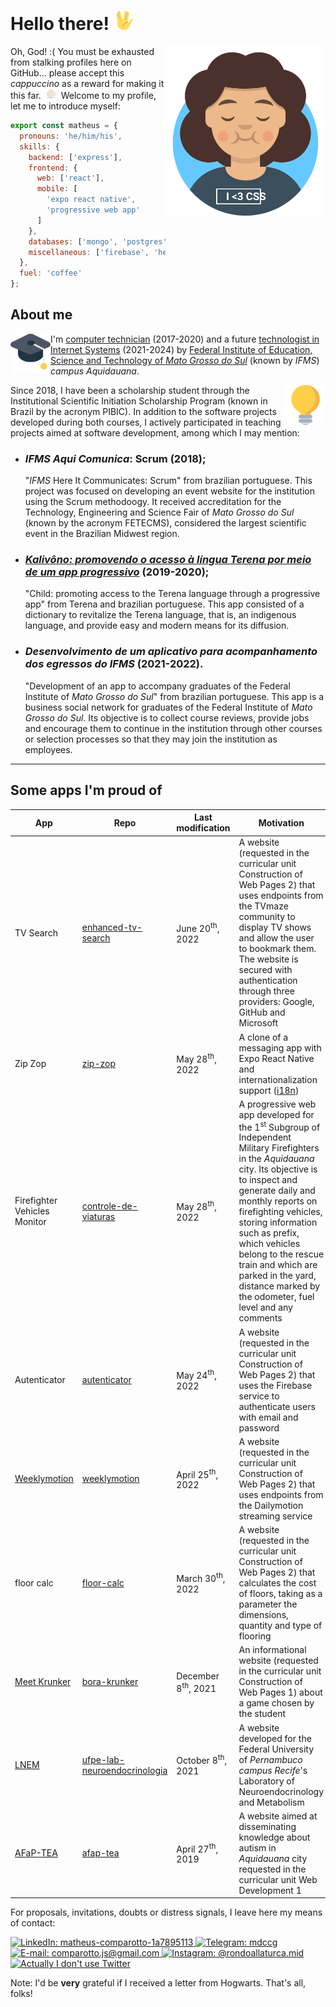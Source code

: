 <!-- don't judge my indentation, links in Markdown don't work any other way ;'( -->

# Hello there! <img alt="Vulcan salute" width="32px" src="./assets/vulcan-salute.svg" />

<img align="right" title="I'll thank you if you may give me a cafuné (&quot;gentle head rub&quot; from brazilian portuguese) with your mouse pointer" alt="Me" width="256px" src="./assets/me.svg" />

Oh, God! :(
You must be exhausted from stalking profiles here on GitHub&hellip;
please accept this _cappuccino_ as a reward for making it this far.
<img style="margin: 0 4px;" title="A gentle cup of cappuccino with whipped cream" alt="☕" width="16px" src="./assets/cappuccino.svg" />
Welcome to my profile, let me to introduce myself:

```javascript
export const matheus = {
  pronouns: 'he/him/his',
  skills: {
    backend: ['express'],
    frontend: {
      web: ['react'],
      mobile: [
        'expo react native',
        'progressive web app'
      ]
    },
    databases: ['mongo', 'postgres'],
    miscellaneous: ['firebase', 'heroku']
  },
  fuel: 'coffee'
};
```

## About me

<img align="left" alt="Graduation cap" width="64px" src="./assets/graduation-cap.svg" />

I'm [computer technician](https://www.ifms.edu.br/campi/campus-aquidauana/cursos/integrado/informatica) (2017-2020)
and a future [technologist in Internet Systems](https://www.ifms.edu.br/campi/campus-aquidauana/cursos/graduacao/sistemas-para-internet/sistemas-para-internet)
(2021-2024) by [Federal Institute of Education, Science and Technology of _Mato Grosso do Sul_](https://ifms.edu.br)
(known by _IFMS_) _campus Aquidauana_.

<img align="right" alt="Lamp" width="64px" src="./assets/idea.svg" />

Since 2018, I have been a scholarship student through the Institutional Scientific Initiation Scholarship Program
(known in Brazil by the acronym PIBIC). In addition to the software projects developed during both courses, I
actively participated in teaching projects aimed at software development, among which I may mention:

- ### _IFMS Aqui Comunica_: Scrum (2018);
  &quot;_IFMS_ Here It Communicates: Scrum&quot; from brazilian portuguese. This project
  was focused on developing an event website for the institution using the Scrum
  methodoogy. It received accreditation for the Technology, Engineering and
  Science Fair of _Mato Grosso do Sul_ (known by the acronym FETECMS),
  considered the largest scientific event in the Brazilian Midwest
  region.

- ### [_Kalivôno: promovendo o acesso à língua Terena por meio de um app progressivo_](https://kalivono-app.web.app) (2019-2020);
  &quot;Child: promoting access to the Terena language through a progressive app&quot; from Terena and brazilian
  portuguese. This app consisted of a dictionary to revitalize the Terena language, that is, an indigenous
  language, and provide easy and modern means for its diffusion.

- ### _Desenvolvimento de um aplicativo para acompanhamento dos egressos do IFMS_ (2021-2022).
  &quot;Development of an app to accompany graduates of the Federal Institute of _Mato Grosso do Sul_&quot; from
  brazilian portuguese. This app is a business social network for graduates of the Federal Institute of
  _Mato Grosso do Sul_. Its objective is to collect course reviews, provide jobs and encourage them to continue in
  the institution through other courses or selection processes so that they may join the institution as employees.

---

## Some apps I'm proud of

| App | Repo | Last modification | Motivation |
|-|-|-|-|
| TV Search | [enhanced-tv-search](https://github.com/mdccg/enhanced-tv-search) | June 20<sup>th</sup>, 2022 | A website (requested in the curricular unit Construction of Web Pages 2) that uses endpoints from the TVmaze community to display TV shows and allow the user to bookmark them. The website is secured with authentication through three providers: Google, GitHub and Microsoft
| Zip Zop | [zip-zop](https://github.com/mdccg/zip-zop) | May 28<sup>th</sup>, 2022 | A clone of a messaging app with Expo React Native and internationalization support ([i18n](https://www.npmjs.com/package/i18n))
| Firefighter Vehicles Monitor | [controle-de-viaturas](https://github.com/mdccg/controle-de-viaturas) | May 28<sup>th</sup>, 2022 | A progressive web app developed for the 1<sup>st</sup> Subgroup of Independent Military Firefighters in the _Aquidauana_ city. Its objective is to inspect and generate daily and monthly reports on firefighting vehicles, storing information such as prefix, which vehicles belong to the rescue train and which are parked in the yard, distance marked by the odometer, fuel level and any comments
| Autenticator | [autenticator](https://github.com/mdccg/autenticator) | May 24<sup>th</sup>, 2022 | A website (requested in the curricular unit Construction of Web Pages 2) that uses the Firebase service to authenticate users with email and password
| [Weeklymotion](https://weeklymotion.web.app) | [weeklymotion](https://github.com/mdccg/weeklymotion) | April 25<sup>th</sup>, 2022 | A website (requested in the curricular unit Construction of Web Pages 2) that uses endpoints from the Dailymotion streaming service
| floor calc | [floor-calc](https://github.com/mdccg/floor-calc) | March 30<sup>th</sup>, 2022 | A website (requested in the curricular unit Construction of Web Pages 2) that calculates the cost of floors, taking as a parameter the dimensions, quantity and type of flooring
| [Meet Krunker](https://conheca-krunker.web.app) | [bora-krunker](https://github.com/mdccg/bora-krunker) | December 8<sup>th</sup>, 2021 | An informational website (requested in the curricular unit Construction of Web Pages 1) about a game chosen by the student
| [LNEM](https://ufpe-lab.web.app) | [ufpe-lab-neuroendocrinologia](https://github.com/mdccg/ufpe-lab-neuroendocrinologia) | October 8<sup>th</sup>, 2021 | A website developed for the Federal University of _Pernambuco campus Recife_'s Laboratory of Neuroendocrinology and Metabolism
| [AFaP-TEA](https://afap-tea.web.app) | [afap-tea](https://github.com/mdccg/afap-tea) | April 27<sup>th</sup>, 2019 | A website aimed at disseminating knowledge about autism in _Aquidauana_ city requested in the curricular unit Web Development 1

For proposals, invitations, doubts or distress signals, I leave here my means of contact:

<p>
  <a target="_blank" href="https://www.linkedin.com/in/matheus-comparotto-1a7895113">
    <img alt="LinkedIn: matheus-comparotto-1a7895113" src="https://img.shields.io/badge/LinkedIn-0077B5?style=for-the-badge&logo=linkedin&logoColor=white" />
  </a>
  <a target="_blank" href="https://t.me/mdccg">
    <img alt="Telegram: mdccg" src="https://img.shields.io/badge/Telegram-2CA5E0?style=for-the-badge&logo=telegram&logoColor=white" />
  </a>
  <a target="_blank" href="mailto:comparotto.js@gmail.com">
    <img alt="E-mail: comparotto.js@gmail.com" src="https://img.shields.io/badge/Gmail-D14836?style=for-the-badge&logo=gmail&logoColor=white" />
  </a>
  <a target="_blank" href="https://instagram.com/rondoallaturca.mid">
    <img alt="Instagram: @rondoallaturca.mid" src="https://img.shields.io/badge/Instagram-E4405F?style=for-the-badge&logo=instagram&logoColor=white" />
  </a>
  <a target="_blank" href="https://youtu.be/wgC4M2epd6M">
    <img alt="Actually I don't use Twitter" src="https://img.shields.io/badge/Twitter-1DA1F2?style=for-the-badge&logo=twitter&logoColor=white" />
  </a>
</p>

Note: I'd be **very** grateful if I received a letter from Hogwarts. That's all, folks!
